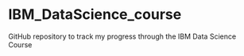 # IBM_DataScience_course
GitHub repository to track my progress through the IBM Data Science Course
